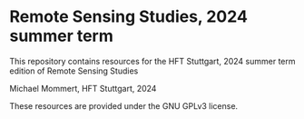# Remote Sensing Studies, 2024 summer term

This repository contains resources for the HFT Stuttgart, 2024 summer term edition of Remote Sensing Studies

Michael Mommert, HFT Stuttgart, 2024

These resources are provided under the GNU GPLv3 license.